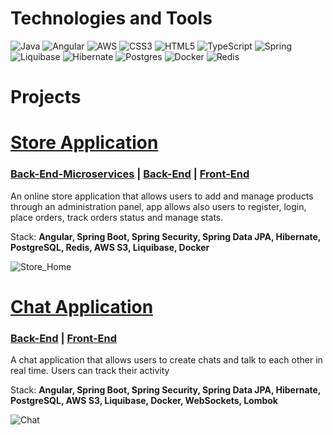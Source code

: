 # Technologies and Tools

![Java](https://img.shields.io/badge/java-%23ED8B00.svg?style=for-the-badge&logo=openjdk&logoColor=white) 
![Angular](https://img.shields.io/badge/angular-%23DD0031.svg?style=for-the-badge&logo=angular&logoColor=white) 
![AWS](https://img.shields.io/badge/AWS_S3-%23FF9900.svg?style=for-the-badge&logo=amazon-aws&logoColor=white) 
![CSS3](https://img.shields.io/badge/css3-%231572B6.svg?style=for-the-badge&logo=css3&logoColor=white) 
![HTML5](https://img.shields.io/badge/html5-%23E34F26.svg?style=for-the-badge&logo=html5&logoColor=white) 
![TypeScript](https://img.shields.io/badge/typescript-%23007ACC.svg?style=for-the-badge&logo=typescript&logoColor=white)
![Spring](https://img.shields.io/badge/spring-%236DB33F.svg?style=for-the-badge&logo=spring&logoColor=white) 
![Liquibase](https://img.shields.io/badge/liquibase-%230db7ed.svg?style=for-the-badge&logo=liquibase&logoColor=white)
![Hibernate](https://img.shields.io/badge/Hibernate-59666C?style=for-the-badge&logo=Hibernate&logoColor=white) 
![Postgres](https://img.shields.io/badge/postgres-%23316192.svg?style=for-the-badge&logo=postgresql&logoColor=white)
![Docker](https://img.shields.io/badge/docker-%230db7ed.svg?style=for-the-badge&logo=docker&logoColor=white)
![Redis](https://img.shields.io/badge/Redis-%be1e2d.svg?style=for-the-badge&logo=redis&logoColor=white)

# Projects
# [Store Application](https://github.com/uzytkownik/example-repo)
### [Back-End-Microservices](docs/CONTRIBUTING.md) | [Back-End](docs/CONTRIBUTING.md) | [Front-End](docs/CONTRIBUTING.md)

An online store application that allows users to add and manage products through an administration panel, app allows also users to register, login, place orders, track orders status and manage stats.

Stack: **Angular, Spring Boot, Spring Security, Spring Data JPA, Hibernate, PostgreSQL, Redis, AWS S3, Liquibase, Docker**

![Store_Home](https://github.com/user-attachments/assets/e581a995-6bb9-4204-a2bb-89e023739edc)

# [Chat Application](docs/CONTRIBUTING.md)
### [Back-End](docs/CONTRIBUTING.md) | [Front-End](docs/CONTRIBUTING.md)

A chat application that allows users to create chats and talk to each other in real time. Users can track their activity

Stack: **Angular, Spring Boot, Spring Security, Spring Data JPA, Hibernate, PostgreSQL, AWS S3, Liquibase, Docker, WebSockets, Lombok**

![Chat](https://github.com/user-attachments/assets/864ec9e0-63ce-465f-bd8f-60d97264d28d)
